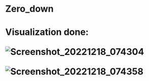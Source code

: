 # Zero_down

<h1>Visualization done:
  <br>

![Screenshot_20221218_074304](https://user-images.githubusercontent.com/102062914/208288816-77d1ec7b-3087-4382-a673-dd2f2a8a4552.png)



![Screenshot_20221218_074358](https://user-images.githubusercontent.com/102062914/208288821-7710b5c9-5331-4541-8df8-429bda82b51b.png)
